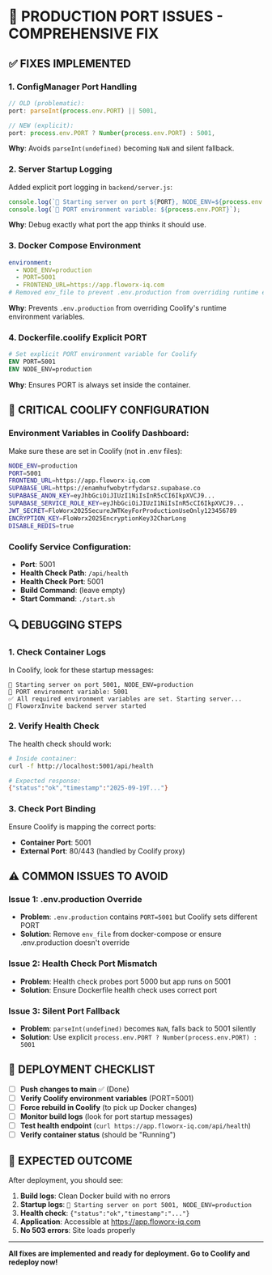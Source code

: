 # 🔧 PRODUCTION PORT ISSUES - COMPREHENSIVE FIX

## ✅ **FIXES IMPLEMENTED**

### **1. ConfigManager Port Handling**
```javascript
// OLD (problematic):
port: parseInt(process.env.PORT) || 5001,

// NEW (explicit):
port: process.env.PORT ? Number(process.env.PORT) : 5001,
```
**Why**: Avoids `parseInt(undefined)` becoming `NaN` and silent fallback.

### **2. Server Startup Logging**
Added explicit port logging in `backend/server.js`:
```javascript
console.log(`🔧 Starting server on port ${PORT}, NODE_ENV=${process.env.NODE_ENV}`);
console.log(`🔧 PORT environment variable: ${process.env.PORT}`);
```
**Why**: Debug exactly what port the app thinks it should use.

### **3. Docker Compose Environment**
```yaml
environment:
  - NODE_ENV=production
  - PORT=5001
  - FRONTEND_URL=https://app.floworx-iq.com
# Removed env_file to prevent .env.production from overriding runtime envs
```
**Why**: Prevents `.env.production` from overriding Coolify's runtime environment variables.

### **4. Dockerfile.coolify Explicit PORT**
```dockerfile
# Set explicit PORT environment variable for Coolify
ENV PORT=5001
ENV NODE_ENV=production
```
**Why**: Ensures PORT is always set inside the container.

## 🚨 **CRITICAL COOLIFY CONFIGURATION**

### **Environment Variables in Coolify Dashboard:**
Make sure these are set in Coolify (not in .env files):
```bash
NODE_ENV=production
PORT=5001
FRONTEND_URL=https://app.floworx-iq.com
SUPABASE_URL=https://enamhufwobytrfydarsz.supabase.co
SUPABASE_ANON_KEY=eyJhbGciOiJIUzI1NiIsInR5cCI6IkpXVCJ9...
SUPABASE_SERVICE_ROLE_KEY=eyJhbGciOiJIUzI1NiIsInR5cCI6IkpXVCJ9...
JWT_SECRET=FloWorx2025SecureJWTKeyForProductionUseOnly123456789
ENCRYPTION_KEY=FloWorx2025EncryptionKey32CharLong
DISABLE_REDIS=true
```

### **Coolify Service Configuration:**
- **Port**: 5001
- **Health Check Path**: `/api/health`
- **Health Check Port**: 5001
- **Build Command**: (leave empty)
- **Start Command**: `./start.sh`

## 🔍 **DEBUGGING STEPS**

### **1. Check Container Logs**
In Coolify, look for these startup messages:
```
🔧 Starting server on port 5001, NODE_ENV=production
🔧 PORT environment variable: 5001
✅ All required environment variables are set. Starting server...
🚀 FloworxInvite backend server started
```

### **2. Verify Health Check**
The health check should work:
```bash
# Inside container:
curl -f http://localhost:5001/api/health

# Expected response:
{"status":"ok","timestamp":"2025-09-19T..."}
```

### **3. Check Port Binding**
Ensure Coolify is mapping the correct ports:
- **Container Port**: 5001
- **External Port**: 80/443 (handled by Coolify proxy)

## ⚠️ **COMMON ISSUES TO AVOID**

### **Issue 1: .env.production Override**
- **Problem**: `.env.production` contains `PORT=5001` but Coolify sets different PORT
- **Solution**: Remove `env_file` from docker-compose or ensure .env.production doesn't override

### **Issue 2: Health Check Port Mismatch**
- **Problem**: Health check probes port 5000 but app runs on 5001
- **Solution**: Ensure Dockerfile health check uses correct port

### **Issue 3: Silent Port Fallback**
- **Problem**: `parseInt(undefined)` becomes `NaN`, falls back to 5001 silently
- **Solution**: Use explicit `process.env.PORT ? Number(process.env.PORT) : 5001`

## 🚀 **DEPLOYMENT CHECKLIST**

- [ ] **Push changes to main** ✅ (Done)
- [ ] **Verify Coolify environment variables** (PORT=5001)
- [ ] **Force rebuild in Coolify** (to pick up Docker changes)
- [ ] **Monitor build logs** (look for port startup messages)
- [ ] **Test health endpoint** (`curl https://app.floworx-iq.com/api/health`)
- [ ] **Verify container status** (should be "Running")

## 🎯 **EXPECTED OUTCOME**

After deployment, you should see:
1. **Build logs**: Clean Docker build with no errors
2. **Startup logs**: `🔧 Starting server on port 5001, NODE_ENV=production`
3. **Health check**: `{"status":"ok","timestamp":"..."}`
4. **Application**: Accessible at https://app.floworx-iq.com
5. **No 503 errors**: Site loads properly

---

**All fixes are implemented and ready for deployment. Go to Coolify and redeploy now!**

